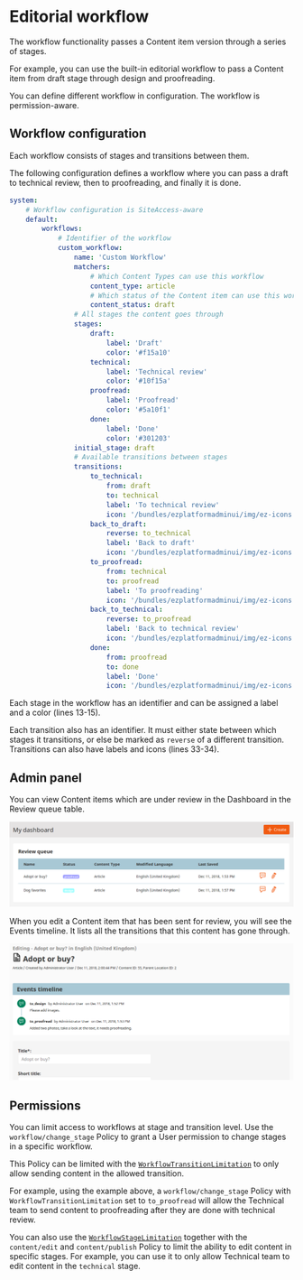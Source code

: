 # Editorial workflow

The workflow functionality passes a Content item version through a series of stages.

For example, you can use the built-in editorial workflow to pass a Content item from draft stage through design and proofreading.

You can define different workflow in configuration. The workflow is permission-aware.

## Workflow configuration

Each workflow consists of stages and transitions between them.

The following configuration defines a workflow where you can pass a draft to technical review, then to proofreading, and finally it is done.

``` yaml hl_lines="15 16 17 30 31 32 33 34"
system:
    # Workflow configuration is SiteAccess-aware
    default:
        workflows:
            # Identifier of the workflow
            custom_workflow:
                name: 'Custom Workflow'
                matchers:
                    # Which Content Types can use this workflow
                    content_type: article
                    # Which status of the Content item can use this workflow. Available statuses are draft and published.
                    content_status: draft
                # All stages the content goes through
                stages:
                    draft:
                        label: 'Draft'
                        color: '#f15a10'
                    technical:
                        label: 'Technical review'
                        color: '#10f15a'
                    proofread:
                        label: 'Proofread'
                        color: '#5a10f1'
                    done:
                        label: 'Done'
                        color: '#301203'
                initial_stage: draft
                # Available transitions between stages
                transitions:
                    to_technical:
                        from: draft
                        to: technical
                        label: 'To technical review'
                        icon: '/bundles/ezplatformadminui/img/ez-icons.svg#comment'
                    back_to_draft:
                        reverse: to_technical
                        label: 'Back to draft'
                        icon: '/bundles/ezplatformadminui/img/ez-icons.svg#comment'
                    to_proofread:
                        from: technical
                        to: proofread
                        label: 'To proofreading'
                        icon: '/bundles/ezplatformadminui/img/ez-icons.svg#comment'
                    back_to_technical:
                        reverse: to_proofread
                        label: 'Back to technical review'
                        icon: '/bundles/ezplatformadminui/img/ez-icons.svg#comment'
                    done:
                        from: proofread
                        to: done
                        label: 'Done'
                        icon: '/bundles/ezplatformadminui/img/ez-icons.svg#comment'
```

Each stage in the workflow has an identifier and can be assigned a label and a color (lines 13-15).

Each transition also has an identifier. It must either state between which stages it transitions, or else be marked as `reverse` of a different transition.
Transitions can also have labels and icons (lines 33-34).

## Admin panel

You can view Content items which are under review in the Dashboard in the Review queue table.

![Review queue in the dashboard](img/dashboard_review_queue.png)

When you edit a Content item that has been sent for review, you will see the Events timeline.
It lists all the transitions that this content has gone through.

![Review queue in the dashboard](img/workflow_events_timeline.png)

## Permissions

You can limit access to workflows at stage and transition level.
Use the `workflow/change_stage` Policy to grant a User permission to change stages in a specific workflow.

This Policy can be limited with the [`WorkflowTransitionLimitation`](limitations.md#workflowtransitionlimitation) to only allow sending content in the allowed transition.

For example, using the example above, a `workflow/change_stage` Policy with `WorkflowTransitionLimitation` set to `to_proofread`
will allow the Technical team to send content to proofreading after they are done with technical review.

You can also use the [`WorkflowStageLimitation`](limitations.md#workflowstagelimitation) together with the `content/edit` and `content/publish` Policy to limit the ability to edit content in specific stages.
For example, you can use it to only allow Technical team to edit content in the `technical` stage.

